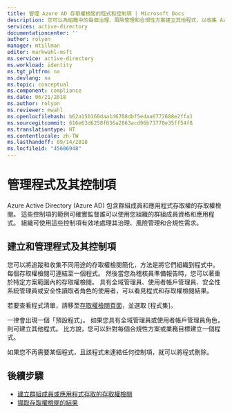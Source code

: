 ```yaml
---
title: 管理 Azure AD 存取權檢閱的程式和控制項 | Microsoft Docs
description: 您可以為組織中的每個治理、風險管理和合規性方案建立其他程式，以收集 Azure Active Directory 存取權檢閱並將其組織為控制項。
services: active-directory
documentationcenter: ''
author: rolyon
manager: mtillman
editor: markwahl-msft
ms.service: active-directory
ms.workload: identity
ms.tgt_pltfrm: na
ms.devlang: na
ms.topic: conceptual
ms.component: compliance
ms.date: 06/21/2018
ms.author: rolyon
ms.reviewer: mwahl
ms.openlocfilehash: b62a150160daa1d6708dbf5edaa6772688e2ffa1
ms.sourcegitcommit: 616e63d6258f036a2863acd96b73770e35ff54f8
ms.translationtype: HT
ms.contentlocale: zh-TW
ms.lasthandoff: 09/14/2018
ms.locfileid: "45606948"
---
```

# <a name="manage-programs-and-their-controls"></a>管理程式及其控制項 

Azure Active Directory (Azure AD) 包含群組成員和應用程式存取權的存取權檢閱。 這些控制項的範例可確實監督誰可以使用您組織的群組成員資格和應用程式。 組織可使用這些控制項有效地處理其治理、風險管理和合規性需求。

## <a name="create-and-manage-programs-and-their-controls"></a>建立和管理程式及其控制項
您可以將追蹤和收集不同用途的存取權檢閱簡化，方法是將它們組織到程式中。 每個存取權檢閱可連結至一個程式。 然後當您為稽核員準備報告時，您可以著重於特定方案範圍內的存取權檢閱。  具有全域管理員、使用者帳戶管理員、安全性系統管理員或安全性讀取者角色的使用者，可以看見程式和存取權檢閱結果。

若要查看程式清單，請移至[存取權檢閱頁面](https://portal.azure.com/#blade/Microsoft_AAD_ERM/DashboardBlade/)，並選取 [程式集]。

一律會出現一個「預設程式」。 如果您具有全域管理員或使用者帳戶管理員角色，則可建立其他程式。 比方說，您可以針對每個合規性方案或業務目標建立一個程式。

如果您不再需要某個程式，且該程式未連結任何控制項，就可以將程式刪除。

## <a name="next-steps"></a>後續步驟

- [建立群組成員或應用程式存取的存取權檢閱](create-access-review.md)
- [擷取存取權檢閱的結果](retrieve-access-review.md)
